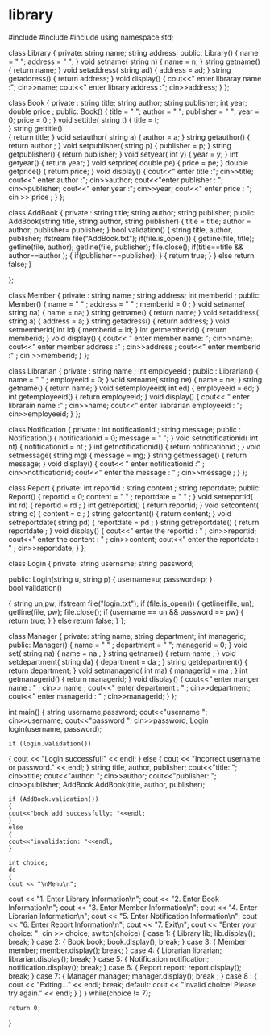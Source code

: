 # library
#include<iostream>
#include<string>
#include<fstream>
using namespace std;

class Library
{
	private:
    string name;
    string address;
   public:
  Library()
  {
   name = " ";
   address = " ";
  }
  void setname( string n)
  {
 name = n;
  }
  string getname()
  {
   return name;
  }
  void setaddress( string ad)
  {
   address = ad;
  }
  string getaddress()
  {
  return address;
  }
  void display()
  {
  cout<<" enter libraray name :";
  cin>>name;
  cout<<" enter library address :";
  cin>>address;
  }
};

class Book 
{
	private :
	string title;
	string author;
	string publisher;
	int year;
	double  price ;
	public:
   Book()
   {
    title = " ";
    author = " ";
    publisher = " ";
    year = 0;
    price = 0 ;
   }
	void settitle( string t)
	{
    title = t;	
	}
	string gettitle()	
	{
   return title;
	}
  void setauthor( string a)	
  {
 author = a;
  }
  string getauthor()
  {
   return  author ;
  }
  void setpublisher( string p)
  {
  publisher = p;
  }
  string getpublisher()
  {
  return publisher;
  }
  void setyear( int y)
  {
  year = y;
  }
  int getyear()
  {
  return year;
  }
  void setprice( double pe)
  {
   price = pe;
  }
  double getprice()
  {
   return price;
  }
  void display()
  {
  cout<<" enter title :";
  cin>>title;
  cout<<" enter author :";
  cin>>author;
  cout<<"enter publisher : ";
  cin>>publisher;
  cout<<" enter year :";
  cin>>year;
  cout<<" enter price : ";
  cin >> price ;
  }
};

class AddBook
{
	private :
	string title;
	string author;
	string publisher;
	public:
    AddBook(string title, string author, string publisher)
  {
	title = title;
	author = author;
	publisher= publisher;
	}
   bool validation()
   {
  string title, author, publisher;
  ifstream file("AddBook.txt");
  if(file.is_open())
  {
  getline(file, title);
   getline(file, author);
  getline(file, publisher);
  file.close();
    if(title==title && author==author );
{
if(publisher==publisher);
    }
  {
    return true;
   }
   }
   else return false;
   }
		
};

class Member
{
	private :
	string name ;
	string address;
	int memberid ;
	public:
	Member()
	{
	name = " " ;
	address  = " " ;
	memberid  = 0 ;
	}
	void setname( string na)
	{
    name = na;
	}
   string getname()
   {
   return name;
   }
   void setaddress( string a)
   {
   address = a;
   }
  string getadress()
  {
   return address;
  }
  void setmemberid( int id)
  {
   memberid = id;
  }
  int getmemberid()
  {
  return memberid;
  }
  void display()
  {
  cout<< " enter  member name: ";
  cin>>name;
  cout<<" enter  member address :" ;
  cin>>address ;
  cout<<" enter memberid :" ;
  cin >>memberid;
  }
};

class Librarian
{
 private :
   string name ;
  int employeeid ;
	public :
	Librarian()
	{
	name = " " ;
	employeeid = 0;
	}
  void setname( string ne) 
  {
  name = ne;
  }
  string getname()
  {
   return name;
  }
  void setemployeeid( int ed)
  {
   employeeid = ed;
  }
  int getemployeeid()
  {
  return employeeid;
  }
  void display()
  {
 cout<< " enter librarain name :" ;
 cin>>name;
 cout<<" enter liabrarian  employeeid : ";
 cin>>employeeid;
  }
};

class Notification
{
   private :
    int notificationid ;
    string message;
    public :
   Notification()
   {
  notificationid = 0;
  message = " ";
   }
   void setnotificationid( int  nt)
{
	notificationid = nt ;
}
  int getnotificationid()
  {
  return  notificationid ;
  }
  void setmessage( string mg)
  {
   message = mg;
  }
  string getmessage()
  {
   return message;
  }
  void display()
  {
 cout<< " enter notificationid :" ;
 cin>>notificationid;
 cout<<" enter the message : " ;
 cin>>message ;
  }
};

class Report
{
   private:
   int reportid ;
   string content ;
   string reportdate;
   public:
   Report()
   {
   reportid = 0;
   content = " " ;
   reportdate = " " ;
   }
   void setreportid( int rd)
   {
   reportid =  rd ;
   }
   int getreportid()
   {
   return reportid;
   }
   void setcontent( string c)
   {
   content = c ;
   }
   string getcontent()
   {
    return content;
   }
   void setreportdate( string pd)
   {
   reportdate = pd ;
   }
   string getreportdate()
   {
   return  reportdate ;
   }
   void display()
   {
   cout<<" enter the  reportid : " ;
   cin>>reportid;
   cout<<" enter the  content : " ;
    cin>>content;
    cout<<" enter the reportdate :  " ;
    cin>>reportdate;
   }
};

class Login
 {
private:
    string username;
    string password;

public:
    Login(string u, string p)
	{
  username=u; 
  password=p;
	}	
   bool validation()

  {
   string un,pw;
   ifstream file("login.txt");
   if (file.is_open())
	{
   getline(file, un);
   getline(file, pw);
    file.close();
    if (username == un && password == pw) {
    return true;
    }
    }
	else
    return false;
    }
 };

class Manager
{
   private:
  string name;
  string department;
  int managerid;
  public:
  Manager()
  {
    name = " " ;
    department = " ";
    managerid = 0;
}
    void set( string na)
    {
   name = na ;
	}
	string getname()
	{
    return name ;
	}
 void setdepartment( string da)
 {
   department  = da ;
 }
 string getdepartment()
 {
   return department;
 }
 void setmanagerid( int ma)
 {
   managerid  =  ma ;
 }
 int getmanagerid()
 {
 return managerid;
 }
 void display()
 { 
   cout<<" enter manger name : " ;
   cin>> name ;
   cout<<" enter department  : " ;
   cin>>department;
   cout<<" enter managerid : " ;
   cin>>managerid;
 }
	};		

int main()
{
	string username,password;
  cout<<"username ";
	cin>>username;
  cout<<"password ";
	cin>>password;
	Login login(username, password);

    if (login.validation())
  {
    cout << "Login successful!" << endl;
    } 
	else
  {
    cout << "Incorrect username or password." << endl;
    }
    string title, author, publisher;
    cout<<"title: ";
    cin>>title;
    cout<<"author: ";
    cin>>author;
    cout<<"publisher: ";
    cin>>publisher;
    AddBook AddBook(title, author, publisher);
    
    if (AddBook.validation())
	{
	cout<<"book add successfully: "<<endl;
	}
    else
	{
	cout<<"invalidation: "<<endl;
	}
	
    int choice;
	do
    {
    cout << "\nMenu\n";
  cout << "1. Enter Library Information\n";
   cout << "2. Enter Book Information\n";
   cout << "3. Enter Member Information\n";
    cout << "4. Enter Librarian Information\n";
   cout << "5. Enter Notification Information\n";
   cout << "6. Enter Report Information\n";
   cout << "7. Exit\n";
   cout << "Enter your choice: ";
    cin >> choice;
    switch(choice)
   {
  case 1:
   {
   Library lib;
    lib.display();
   break;
    }
    case 2:
   {
    Book book;
    book.display();
   break;
   }
   case 3:
    {
    Member member;
   member.display();
    break;
    }
    case 4:
    {
    Librarian librarian;
    librarian.display();
   break;
    }
   case 5:
   {
    Notification notification;
   notification.display();
   break;
   }
    case 6:
    {
   Report report;
  report.display();
   break;
    }
    case 7:
  {
    Manager manager;
   manager.display();
    break ;
  }
    case 8 :
	{
    cout << "Exiting..." << endl;
    break;
    default:
    cout << "Invalid choice! Please try again." << endl;
  }
}
}
	while(choice != 7);

    return 0;

}
